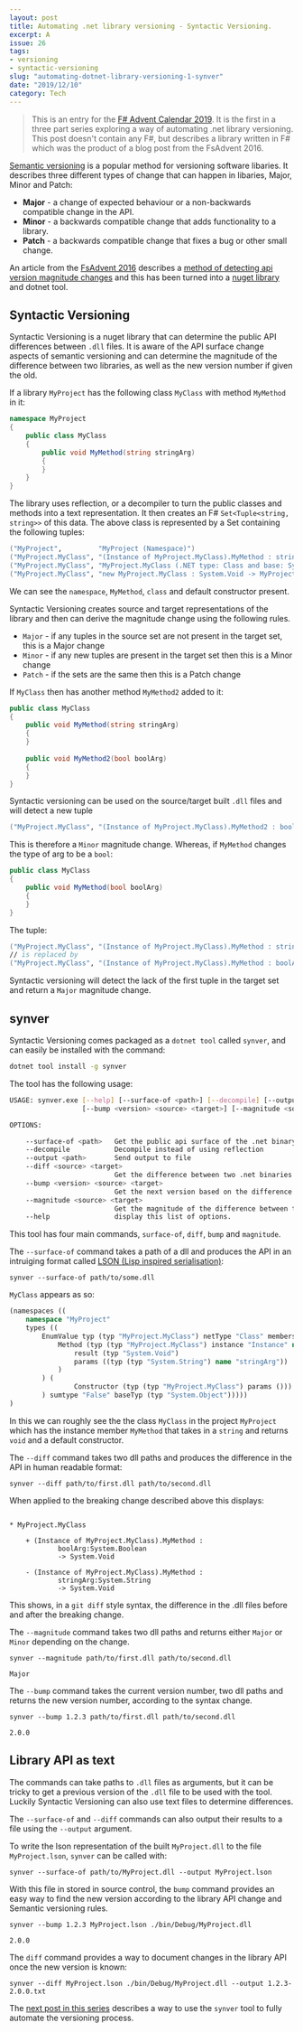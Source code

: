 ```yaml
---
layout: post
title: Automating .net library versioning - Syntactic Versioning.
excerpt: A 
issue: 26
tags: 
- versioning
- syntactic-versioning
slug: "automating-dotnet-library-versioning-1-synver"
date: "2019/12/10"
category: Tech
---
```


> This is an entry for the [F# Advent Calendar 2019](https://sergeytihon.com/tag/fsadvent). It is the first in a three part series exploring a way of automating .net library versioning. This post doesn't contain any F#, but describes a library written in F# which was the product of a blog post from the FsAdvent 2016.

[Semantic versioning](https://semver.org/) is a popular method for versioning software libaries. 
It describes three different types of change that can happen in libaries, Major, Minor and Patch:

- **Major** - a change of expected behaviour or a non-backwards compatible change in the API.
- **Minor** - a backwards compatible change that adds functionality to a library. 
- **Patch** - a backwards compatible change that fixes a bug or other small change.

An article from the [FsAdvent 2016](https://sergeytihon.com/2016/10/23/f-advent-calendar-in-english-2016/) describes a [method of detecting api version magnitude changes](http://blog.stermon.com/articles/2016/12/01/semantic-versioning-dotnet-libs-and-nuget-pkgs) and this has been turned into a [nuget library](https://github.com/fsprojects/SyntacticVersioning) and dotnet tool.

## Syntactic Versioning

Syntactic Versioning is a nuget library that can determine the public API differences between `.dll` files.
It is aware of the API surface change aspects of semantic versioning and can determine the magnitude of the difference between two libraries, as well as the new version number if given the old. 

If a library `MyProject` has the following class `MyClass` with method `MyMethod` in it:

``` csharp
namespace MyProject
{
    public class MyClass 
    {
        public void MyMethod(string stringArg)
        {
        }
    }
}
```

The library uses reflection, or a decompiler to turn the public classes and methods into a text representation. It then creates an F# `Set<Tuple<string, string>>` of this data. The above class is represented by a Set containing the following tuples:

``` fsharp
("MyProject",         "MyProject (Namespace)")
("MyProject.MyClass", "(Instance of MyProject.MyClass).MyMethod : stringArg:System.String -> System.Void")
("MyProject.MyClass", "MyProject.MyClass (.NET type: Class and base: System.Object)")
("MyProject.MyClass", "new MyProject.MyClass : System.Void -> MyProject.MyClass")
```

We can see the `namespace`, `MyMethod`, `class` and default constructor present. 

Syntactic Versioning creates source and target representations of the library and then can derive the magnitude change using the following rules.

- `Major` - if any tuples in the source set are not present in the target set, this is a Major change
- `Minor` - if any new tuples are present in the target set then this is a Minor change
- `Patch` - if the sets are the same then this is a Patch change

If `MyClass` then has another method `MyMethod2` added to it:

``` csharp
public class MyClass 
{
    public void MyMethod(string stringArg)
    {
    }
    
    public void MyMethod2(bool boolArg)
    {
    }
}
```

Syntactic versioning can be used on the source/target built `.dll` files and will detect a new tuple

``` fsharp
("MyProject.MyClass", "(Instance of MyProject.MyClass).MyMethod2 : boolArg:System.Boolean -> System.Void")
```

This is therefore a `Minor` magnitude change. Whereas, if `MyMethod` changes the type of arg to be a `bool`:

``` csharp
public class MyClass 
{
    public void MyMethod(bool boolArg)
    {
    }
}
```

The tuple:

``` fsharp
("MyProject.MyClass", "(Instance of MyProject.MyClass).MyMethod : stringArg:System.String -> System.Void")
// is replaced by
("MyProject.MyClass", "(Instance of MyProject.MyClass).MyMethod : boolArg:System.Boolean -> System.Void")
```

Syntactic versioning will detect the lack of the first tuple in the target set and return a `Major` magnitude change.

## synver

Syntactic Versioning comes packaged as a `dotnet tool` called `synver`, and can easily be installed with the command:

``` bash
dotnet tool install -g synver
```

The tool has the following usage:

``` bash
USAGE: synver.exe [--help] [--surface-of <path>] [--decompile] [--output <path>] [--diff <source> <target>]
                  [--bump <version> <source> <target>] [--magnitude <source> <target>]

OPTIONS:

    --surface-of <path>   Get the public api surface of the .net binary as lson
    --decompile           Decompile instead of using reflection
    --output <path>       Send output to file
    --diff <source> <target>
                          Get the difference between two .net binaries
    --bump <version> <source> <target>
                          Get the next version based on the difference between two .net binaries
    --magnitude <source> <target>
                          Get the magnitude of the difference between two .net binaries
    --help                display this list of options.
```

This tool has four main commands, `surface-of`, `diff`, `bump` and `magnitude`.

The `--surface-of` command takes a path of a dll and produces the API in an intruiging format called [LSON (Lisp inspired serialisation)](https://github.com/fsprojects/LSON):

```
synver --surface-of path/to/some.dll
```

`MyClass` appears as so:

``` clojure
(namespaces ((
    namespace "MyProject" 
    types ((
        EnumValue typ (typ "MyProject.MyClass") netType "Class" members ((
            Method (typ (typ "MyProject.MyClass") instance "Instance" name "MyMethod" 
                result (typ "System.Void") 
                params ((typ (typ "System.String") name "stringArg"))
            )
        ) (
                Constructor (typ (typ "MyProject.MyClass") params ()))
        ) sumtype "False" baseTyp (typ "System.Object")))))
)
```

In this we can roughly see the the class `MyClass` in the project `MyProject` which has the instance member `MyMethod` that takes in a `string` and returns `void` and a default constructor.

The `--diff` command takes two dll paths and produces the difference in the API in human readable format:

```
synver --diff path/to/first.dll path/to/second.dll
```

When applied to the breaking change described above this displays:

``` 

* MyProject.MyClass

    + (Instance of MyProject.MyClass).MyMethod :
            boolArg:System.Boolean
            -> System.Void

    - (Instance of MyProject.MyClass).MyMethod :
            stringArg:System.String
            -> System.Void
```

This shows, in a `git diff` style syntax, the difference in the .dll files before and after the breaking change.

The `--magnitude` command takes two dll paths and returns either `Major` or `Minor` depending on the change.

```
synver --magnitude path/to/first.dll path/to/second.dll

Major 
```

The `--bump` command takes the current version number, two dll paths and returns the new version number, according to the syntax change.

```
synver --bump 1.2.3 path/to/first.dll path/to/second.dll

2.0.0
```

## Library API as text

The commands can take paths to `.dll` files as arguments, but it can be tricky to get a previous version of the `.dll` file to be used with the tool. Luckily Syntactic Versioning can also use text files to determine differences. 

The `--surface-of` and `--diff` commands can also output their results to a file using the `--output` argument. 

To write the lson representation of the built `MyProject.dll` to the file `MyProject.lson`, `synver` can be called with:

```
synver --surface-of path/to/MyProject.dll --output MyProject.lson
```

With this file in stored in source control, the `bump` command provides an easy way to find the new version according to the library API change and Semantic versioning rules.

```
synver --bump 1.2.3 MyProject.lson ./bin/Debug/MyProject.dll

2.0.0
```

The `diff` command provides a way to document changes in the library API once the new version is known:

```
synver --diff MyProject.lson ./bin/Debug/MyProject.dll --output 1.2.3-2.0.0.txt
```

The [next post in this series](/automating-dotnet-library-versioning-2-process) describes a way to use the `synver` tool to fully automate the versioning process.
